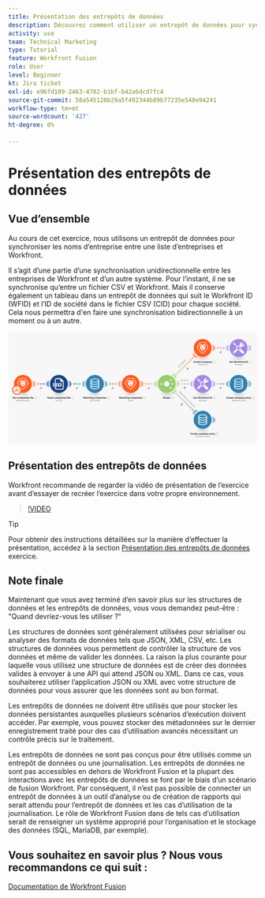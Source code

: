 ```yaml
---
title: Présentation des entrepôts de données
description: Découvrez comment utiliser un entrepôt de données pour synchroniser les noms d’entreprise entre une liste d’entreprises et Workfront à l’aide de [!DNL Adobe Workfront Fusion].
activity: use
team: Technical Marketing
type: Tutorial
feature: Workfront Fusion
role: User
level: Beginner
kt: Jira ticket
exl-id: e96fd109-2463-4702-b1bf-b42a6dcd7fc4
source-git-commit: 58a545120b29a5f492344b89b77235e548e94241
workflow-type: tm+mt
source-wordcount: '427'
ht-degree: 0%

---
```


# Présentation des entrepôts de données

## Vue d’ensemble

Au cours de cet exercice, nous utilisons un entrepôt de données pour synchroniser les noms d’entreprise entre une liste d’entreprises et Workfront.

Il s’agit d’une partie d’une synchronisation unidirectionnelle entre les entreprises de Workfront et d’un autre système. Pour l’instant, il ne se synchronise qu’entre un fichier CSV et Workfront. Mais il conserve également un tableau dans un entrepôt de données qui suit le Workfront ID (WFID) et l’ID de société dans le fichier CSV (CID) pour chaque société. Cela nous permettra d&#39;en faire une synchronisation bidirectionnelle à un moment ou à un autre.

![Une image d&#39;un scénario de fusion](assets/data-structures-and-data-stores-2.png)

## Présentation des entrepôts de données

Workfront recommande de regarder la vidéo de présentation de l’exercice avant d’essayer de recréer l’exercice dans votre propre environnement.

>[!VIDEO](https://video.tv.adobe.com/v/335296/?quality=12)

>[!TIP]
>
>Pour obtenir des instructions détaillées sur la manière d’effectuer la présentation, accédez à la section [Présentation des entrepôts de données](https://experienceleague.adobe.com/docs/workfront-learn/tutorials-workfront/fusion/exercises/data-stores.html?lang=en) exercice.


## Note finale

Maintenant que vous avez terminé d’en savoir plus sur les structures de données et les entrepôts de données, vous vous demandez peut-être : &quot;Quand devriez-vous les utiliser ?&quot;

Les structures de données sont généralement utilisées pour sérialiser ou analyser des formats de données tels que JSON, XML, CSV, etc. Les structures de données vous permettent de contrôler la structure de vos données et même de valider les données. La raison la plus courante pour laquelle vous utilisez une structure de données est de créer des données valides à envoyer à une API qui attend JSON ou XML. Dans ce cas, vous souhaiterez utiliser l’application JSON ou XML avec votre structure de données pour vous assurer que les données sont au bon format.

Les entrepôts de données ne doivent être utilisés que pour stocker les données persistantes auxquelles plusieurs scénarios d’exécution doivent accéder. Par exemple, vous pouvez stocker des métadonnées sur le dernier enregistrement traité pour des cas d’utilisation avancés nécessitant un contrôle précis sur le traitement.

Les entrepôts de données ne sont pas conçus pour être utilisés comme un entrepôt de données ou une journalisation. Les entrepôts de données ne sont pas accessibles en dehors de Workfront Fusion et la plupart des interactions avec les entrepôts de données se font par le biais d’un scénario de fusion Workfront. Par conséquent, il n’est pas possible de connecter un entrepôt de données à un outil d’analyse ou de création de rapports qui serait attendu pour l’entrepôt de données et les cas d’utilisation de la journalisation. Le rôle de Workfront Fusion dans de tels cas d’utilisation serait de renseigner un système approprié pour l’organisation et le stockage des données (SQL, MariaDB, par exemple).

## Vous souhaitez en savoir plus ? Nous vous recommandons ce qui suit :

[Documentation de Workfront Fusion](https://experienceleague.adobe.com/docs/workfront/using/adobe-workfront-fusion/workfront-fusion-2.html?lang=en)
